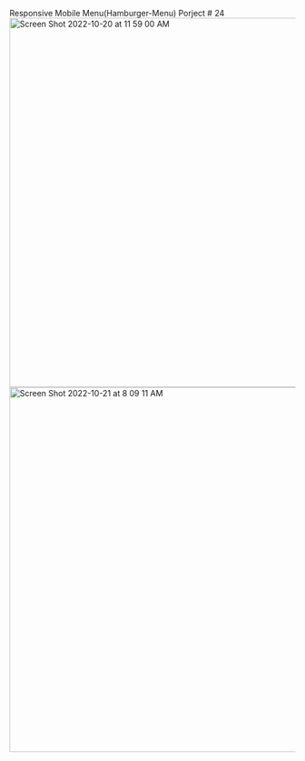 Responsive Mobile Menu(Hamburger-Menu) Porject # 24
<img width="650" alt="Screen Shot 2022-10-20 at 11 59 00 AM" src="https://user-images.githubusercontent.com/110871707/197192032-6039797e-6906-4372-98f4-24033db9d0a7.png">
<img width="642" alt="Screen Shot 2022-10-21 at 8 09 11 AM" src="https://user-images.githubusercontent.com/110871707/197192686-9a3c8e02-9f1f-4c50-afdd-f167d5372e39.png">
